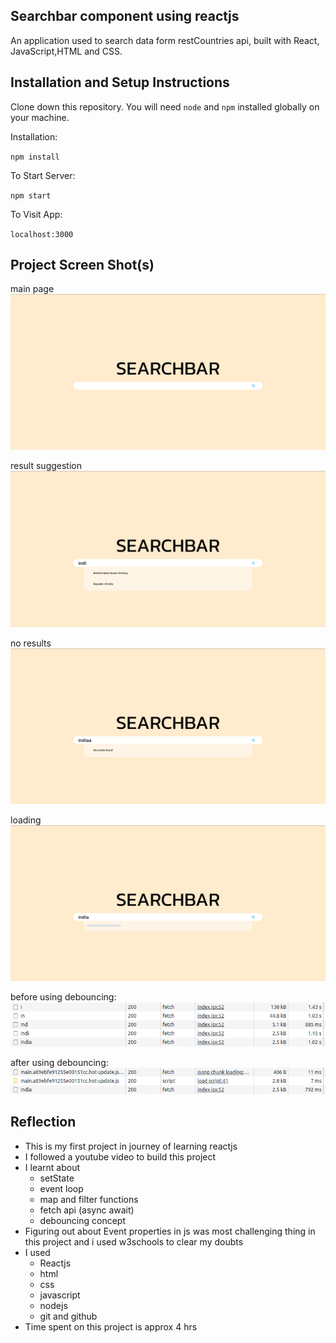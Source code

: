 ## Searchbar component using reactjs
An application used to search data form restCountries api, built with React, JavaScript,HTML and CSS.

## Installation and Setup Instructions
Clone down this repository. You will need `node` and `npm` installed globally on your machine.  

Installation:

`npm install`   

To Start Server:

`npm start`  

To Visit App:

`localhost:3000`  

## Project Screen Shot(s)
main page
   ![main](./screenshots/home.png)

result suggestion
   ![reesult](./screenshots/result.png)

no results
   ![noresult](./screenshots/result2.png)

loading
   ![loading](./screenshots/loader.png)

before using debouncing:
   ![before](./screenshots/beforeDeBouncing.png)
 
after using debouncing:
   ![after](./screenshots/afterDeBouncing.png)


## Reflection

  - This is my first project in journey of learning reactjs
  - I followed a youtube video to build this project
  - I learnt about
      - setState
      - event loop
      - map and filter functions
      - fetch api (async await)
      - debouncing concept
  - Figuring out about Event properties in js was most challenging thing in this project and i used w3schools to clear my doubts
  - I used
      - Reactjs
      - html
      - css
      - javascript
      - nodejs
      - git and github
  - Time spent on this project is approx 4 hrs